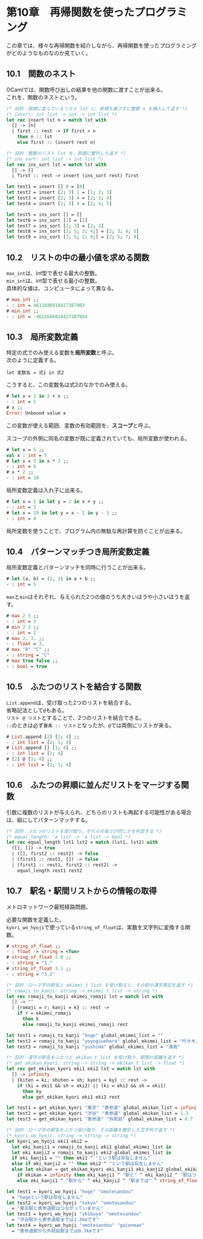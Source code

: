 # 第10章　再帰関数を使ったプログラミング

この章では、様々な再帰関数を紹介しながら、再帰関数を使ったプログラミングがどのようなものなのか見ていく。

## 10.1　関数のネスト

OCamlでは、関数呼び出しの結果を他の関数に渡すことが出来る。  
これを、関数のネストという。

```ocaml
(* 目的：昇順に並んでいるリスト lst に、昇順を崩さずに整数 n を挿入して返す *)
(* insert: int list -> int -> int list *)
let rec insert lst n = match lst with
  [] -> [n]
  | first :: rest -> if first > n
    then n :: lst
    else first :: (insert rest n)

(* 目的：整数のリスト lst を、昇順に整列した返す *)
(* ins_sort: int list -> int list *)
let rec ins_sort lst = match lst with
  [] -> []
  | first :: rest -> insert (ins_sort rest) first

let test1 = insert [] 0 = [0]
let test2 = insert [2; 3] 1 = [1; 2; 3]
let test3 = insert [2; 3] 4 = [2; 3; 4]
let test4 = insert [2; 5] 4 = [2; 4; 5]

let test5 = ins_sort [] = []
let test6 = ins_sort [1] = [1]
let test7 = ins_sort [2; 3] = [2; 3]
let test8 = ins_sort [2; 5; 3; 4;] = [2; 3; 4; 5]
let test9 = ins_sort [7; 5; 2; 9;] = [2; 5; 7; 9]
```

## 10.2　リストの中の最小値を求める関数

`max_int`は、int型で表せる最大の整数。  
`min_int`は、int型で表せる最小の整数。  
具体的な値は、コンピュータによって異なる。

```ocaml
# max_int ;;
- : int = 4611686018427387903
# min_int ;;
- : int = -4611686018427387904
```

## 10.3　局所変数定義

特定の式でのみ使える変数を**局所変数**と呼ぶ。  
次のように定義する。

```
let 変数名 = 式1 in 式2
```

こうすると、この変数名は式2のなかでのみ使える。

```ocaml
# let x = 2 in 3 + x ;;
- : int = 5
# x ;;
Error: Unbound value x
```

この変数が使える範囲、変数の有効範囲を、**スコープ**と呼ぶ。

スコープの外側に同名の変数が既に定義されていても、局所変数が使われる。

```ocaml
# let x = 5 ;;
val x : int = 5
# let x = 3 in x * 2 ;;
- : int = 6
# x * 2 ;;
- : int = 10
```

局所変数定義は入れ子に出来る。

```ocaml
# let x = 1 in let y = 2 in x + y ;;
- : int = 3
# let x = 10 in let y = x - 1 in y - 1 ;;
- : int = 8
```

局所変数を使うことで、プログラム内の無駄な再計算を防ぐことが出来る。

## 10.4　パターンマッチつき局所変数定義

局所変数定義とパターンマッチを同時に行うことが出来る。

```ocaml
# let (a, b) = (2, 3) in a + b ;;
- : int = 5
```

`max`と`min`はそれぞれ、与えられた2つの値のうち大きいほうや小さいほうを返す。

```ocaml
# max 2 3 ;;
- : int = 3
# min 2 3 ;;
- : int = 2
# max 2. 3. ;;
- : float = 3.
# max "A" "C" ;;
- : string = "C"
# max true false ;;
- : bool = true
```

## 10.5　ふたつのリストを結合する関数

`List.append`は、受け取った2つのリストを結合する。  
省略記法として`@`もある。  
`リスト @ リスト`とすることで、2つのリストを結合できる。  
`::`のときは必ず`要素 :: リスト`となったが、`@`では両側にリストが来る。

```ocaml
# List.append [2] [1; 4] ;;
- : int list = [2; 1; 4]
# List.append [] [1; 4] ;;
- : int list = [1; 4]
# [2] @ [1; 4] ;;
- : int list = [2; 1; 4]
```

## 10.6　ふたつの昇順に並んだリストをマージする関数

引数に複数のリストが与えられ、どちらのリストも再起する可能性がある場合は、組にしてパターンマッチする。

```ocaml
(* 目的：ふたつのリストを受け取り、それらの長さが同じかを判定する *)
(* equal_length: 'a list -> 'a list -> bool *)
let rec equal_length lst1 lst2 = match (lst1, lst2) with
  ([], []) -> true
  | ([], first2 :: rest2) -> false
  | (first1 :: rest1, []) -> false
  | (first1 :: rest1, first2 :: rest2) ->
    equal_length rest1 rest2
```

## 10.7　駅名・駅間リストからの情報の取得

メトロネットワーク最短経路問題。

必要な関数を定義した。  
`kyori_wo_hyoji`で使っている`string_of_float`は、実数を文字列に変換する関数。

```ocaml
# string_of_float ;;
- : float -> string = <fun>
# string_of_float 3.0 ;;
- : string = "3."
# string_of_float 3.1 ;;
- : string = "3.1"
```

```ocaml
(* 目的：ローマ字の駅名と ekimei_t list を受け取ると、その駅の漢字表記を返す *)
(* romaji_to_kanji: string -> ekimei_t list -> string *)
let rec romaji_to_kanji ekimei_romaji lst = match lst with
  [] -> ""
  | {romaji = r; kanji = k} :: rest ->
    if r = ekimei_romaji
      then k
      else romaji_to_kanji ekimei_romaji rest

let test1 = romaji_to_kanji "hoge" global_ekimei_list = ""
let test2 = romaji_to_kanji "yoyogiuehara" global_ekimei_list = "代々木上原"
let test3 = romaji_to_kanji "yushima" global_ekimei_list = "湯島"
```

```ocaml
(* 目的：漢字の駅名をふたつと ekikan_t list を受け取り、駅間の距離を返す *)
(* get_ekikan_kyori: string -> string -> ekikan_t list -> float *)
let rec get_ekikan_kyori eki1 eki2 lst = match lst with
  [] -> infinity
  | {kiten = ki; shuten = sh; kyori = ky} :: rest ->
    if (ki = eki1 && sh = eki2) || (ki = eki2 && sh = eki1)
      then ky
      else get_ekikan_kyori eki1 eki2 rest

let test1 = get_ekikan_kyori "東京" "表参道" global_ekikan_list = infinity
let test2 = get_ekikan_kyori "渋谷" "表参道" global_ekikan_list = 1.3
let test3 = get_ekikan_kyori "表参道" "外苑前" global_ekikan_list = 0.7
```

```ocaml
(* 目的：ローマ字の駅名をふたつ受け取り、その距離を整形した文字列で返す *)
(* kyori_wo_hyoji: string -> string -> string *)
let kyori_wo_hyoji eki1 eki2 =
  let eki_kanji1 = romaji_to_kanji eki1 global_ekimei_list in
  let eki_kanji2 = romaji_to_kanji eki2 global_ekimei_list in
  if eki_kanji1 = "" then eki1 ^ "という駅は存在しません"
  else if eki_kanji2 = "" then eki2 ^ "という駅は存在しません"
  else let ekikan = get_ekikan_kyori eki_kanji1 eki_kanji2 global_ekikan_list in
    if ekikan = infinity then eki_kanji1 ^ "駅と" ^ eki_kanji2 ^ "駅はつながっていません"
    else eki_kanji1 ^ "駅から" ^ eki_kanji2 ^ "駅までは" ^ string_of_float ekikan ^ "kmです"

let test1 = kyori_wo_hyoji "hoge" "omotesandou"
  = "hogeという駅は存在しません"
let test2 = kyori_wo_hyoji "tokyo" "omotesandou"
  = "東京駅と表参道駅はつながっていません"
let test3 = kyori_wo_hyoji "shibuya" "omotesandou"
  = "渋谷駅から表参道駅までは1.3kmです"
let test4 = kyori_wo_hyoji "omotesandou" "gaienmae"
  = "表参道駅から外苑前駅までは0.7kmです"
```
